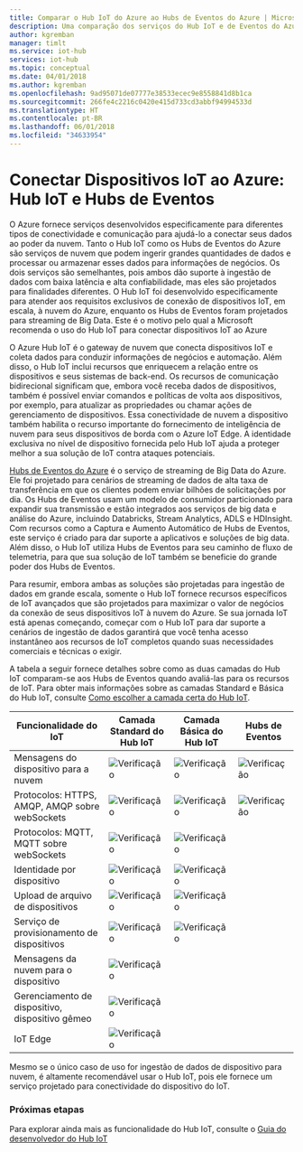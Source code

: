 ```yaml
---
title: Comparar o Hub IoT do Azure ao Hubs de Eventos do Azure | Microsoft Docs
description: Uma comparação dos serviços do Hub IoT e de Eventos do Azure destacando diferenças funcionais e casos de uso. A comparação inclui protocolos com suporte, gerenciamento de dispositivos, monitoramento e uploads de arquivos.
author: kgremban
manager: timlt
ms.service: iot-hub
services: iot-hub
ms.topic: conceptual
ms.date: 04/01/2018
ms.author: kgremban
ms.openlocfilehash: 9ad95071de07777e38533ecec9e8558841d8b1ca
ms.sourcegitcommit: 266fe4c2216c0420e415d733cd3abbf94994533d
ms.translationtype: HT
ms.contentlocale: pt-BR
ms.lasthandoff: 06/01/2018
ms.locfileid: "34633954"
---
```

# <a name="connecting-iot-devices-to-azure-iot-hub-and-event-hubs"></a>Conectar Dispositivos IoT ao Azure: Hub IoT e Hubs de Eventos

O Azure fornece serviços desenvolvidos especificamente para diferentes tipos de conectividade e comunicação para ajudá-lo a conectar seus dados ao poder da nuvem. Tanto o Hub IoT como os Hubs de Eventos do Azure são serviços de nuvem que podem ingerir grandes quantidades de dados e processar ou armazenar esses dados para informações de negócios. Os dois serviços são semelhantes, pois ambos dão suporte à ingestão de dados com baixa latência e alta confiabilidade, mas eles são projetados para finalidades diferentes. O Hub IoT foi desenvolvido especificamente para atender aos requisitos exclusivos de conexão de dispositivos IoT, em escala, à nuvem do Azure, enquanto os Hubs de Eventos foram projetados para streaming de Big Data. Este é o motivo pelo qual a Microsoft recomenda o uso do Hub IoT para conectar dispositivos IoT ao Azure

O Azure Hub IoT é o gateway de nuvem que conecta dispositivos IoT e coleta dados para conduzir informações de negócios e automação. Além disso, o Hub IoT inclui recursos que enriquecem a relação entre os dispositivos e seus sistemas de back-end. Os recursos de comunicação bidirecional significam que, embora você receba dados de dispositivos, também é possível enviar comandos e políticas de volta aos dispositivos, por exemplo, para atualizar as propriedades ou chamar ações de gerenciamento de dispositivos.  Essa conectividade de nuvem a dispositivo também habilita o recurso importante do fornecimento de inteligência de nuvem para seus dispositivos de borda com o Azure IoT Edge. A identidade exclusiva no nível de dispositivo fornecida pelo Hub IoT ajuda a proteger melhor a sua solução de IoT contra ataques potenciais. 

[Hubs de Eventos do Azure][Azure Event Hubs] é o serviço de streaming de Big Data do Azure. Ele foi projetado para cenários de streaming de dados de alta taxa de transferência em que os clientes podem enviar bilhões de solicitações por dia. Os Hubs de Eventos usam um modelo de consumidor particionado para expandir sua transmissão e estão integrados aos serviços de big data e análise do Azure, incluindo Databricks, Stream Analytics, ADLS e HDInsight. Com recursos como a Captura e Aumento Automático de Hubs de Eventos, este serviço é criado para dar suporte a aplicativos e soluções de big data. Além disso, o Hub IoT utiliza Hubs de Eventos para seu caminho de fluxo de telemetria, para que sua solução de IoT também se beneficie do grande poder dos Hubs de Eventos.

Para resumir, embora ambas as soluções são projetadas para ingestão de dados em grande escala, somente o Hub IoT fornece recursos específicos de IoT avançados que são projetados para maximizar o valor de negócios da conexão de seus dispositivos IoT à nuvem do Azure.  Se sua jornada IoT está apenas começando, começar com o Hub IoT para dar suporte a cenários de ingestão de dados garantirá que você tenha acesso instantâneo aos recursos de IoT completos quando suas necessidades comerciais e técnicas o exigir.

A tabela a seguir fornece detalhes sobre como as duas camadas do Hub IoT comparam-se aos Hubs de Eventos quando avaliá-las para os recursos de IoT. Para obter mais informações sobre as camadas Standard e Básica do Hub IoT, consulte [Como escolher a camada certa do Hub IoT][lnk-scaling].

| Funcionalidade do IoT | Camada Standard do Hub IoT | Camada Básica do Hub IoT | Hubs de Eventos |
| --- | --- | --- | --- |
| Mensagens do dispositivo para a nuvem | ![Verificação][1] | ![Verificação][1] | ![Verificação][1] |
| Protocolos: HTTPS, AMQP, AMQP sobre webSockets | ![Verificação][1] | ![Verificação][1] | ![Verificação][1] |
| Protocolos: MQTT, MQTT sobre webSockets | ![Verificação][1] | ![Verificação][1] |  |
| Identidade por dispositivo | ![Verificação][1] | ![Verificação][1] |  |
| Upload de arquivo de dispositivos | ![Verificação][1] | ![Verificação][1] |  |
| Serviço de provisionamento de dispositivos | ![Verificação][1] | ![Verificação][1] |  |
| Mensagens da nuvem para o dispositivo | ![Verificação][1] |  |  |
| Gerenciamento de dispositivo, dispositivo gêmeo | ![Verificação][1] |  |  |
| IoT Edge | ![Verificação][1] |  |  |

Mesmo se o único caso de uso for ingestão de dados de dispositivo para nuvem, é altamente recomendável usar o Hub IoT, pois ele fornece um serviço projetado para conectividade do dispositivo do IoT. 

### <a name="next-steps"></a>Próximas etapas

Para explorar ainda mais as funcionalidade do Hub IoT, consulte o [Guia do desenvolvedor do Hub IoT][lnk-devguide]


[Azure Event Hubs]: ../event-hubs/event-hubs-what-is-event-hubs.md
[lnk-scaling]: iot-hub-scaling.md
[lnk-devguide]: iot-hub-devguide.md

<!--Image references-->
[1]: ./media/iot-hub-compare-event-hubs/ic195031.png
